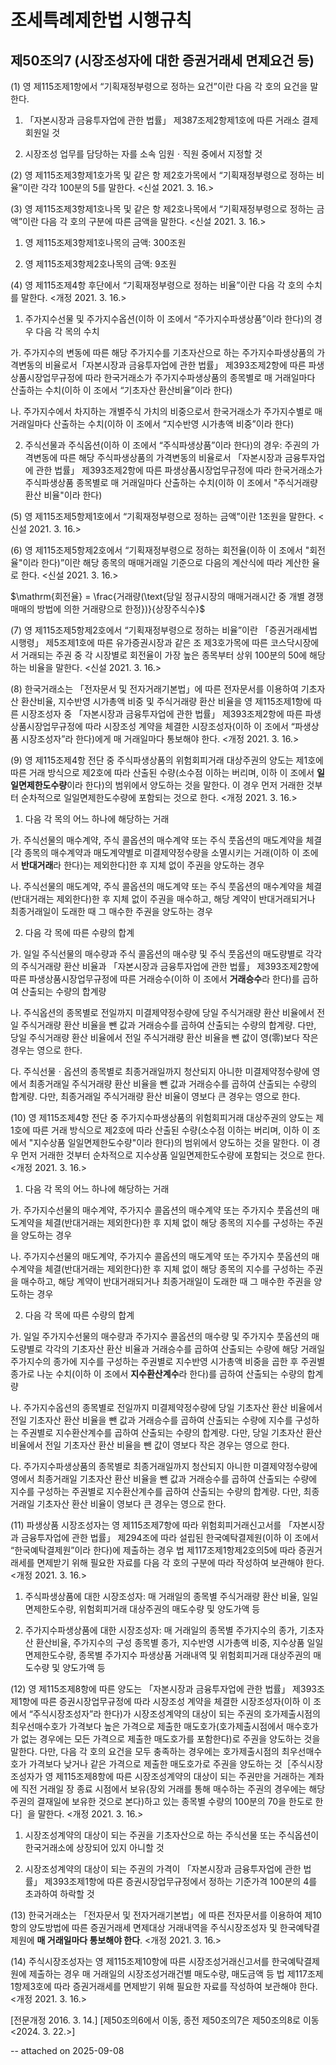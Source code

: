 # 조세특례제한법 시행규칙

## 제50조의7 (시장조성자에 대한 증권거래세 면제요건 등)
(1) 영 제115조제1항에서 “기획재정부령으로 정하는 요건”이란 다음 각 호의 요건을 말한다.

1. 「자본시장과 금융투자업에 관한 법률」 제387조제2항제1호에 따른 거래소 결제회원일 것

2. 시장조성 업무를 담당하는 자를 소속 임원ㆍ직원 중에서 지정할 것

(2) 영 제115조제3항제1호가목 및 같은 항 제2호가목에서 “기획재정부령으로 정하는 비율”이란 각각 100분의 5를 말한다. <신설 2021. 3. 16.>

(3) 영 제115조제3항제1호나목 및 같은 항 제2호나목에서 “기획재정부령으로 정하는 금액”이란 다음 각 호의 구분에 따른 금액을 말한다. <신설 2021. 3. 16.>

1. 영 제115조제3항제1호나목의 금액: 300조원

2. 영 제115조제3항제2호나목의 금액: 9조원

(4) 영 제115조제4항 후단에서 “기획재정부령으로 정하는 비율”이란 다음 각 호의 수치를 말한다. <개정 2021. 3. 16.>

1. 주가지수선물 및 주가지수옵션(이하 이 조에서 “주가지수파생상품”이라 한다)의 경우 다음 각 목의 수치

가. 주가지수의 변동에 따른 해당 주가지수를 기초자산으로 하는 주가지수파생상품의 가격변동의 비율로서「자본시장과 금융투자업에 관한 법률」 제393조제2항에 따른 파생상품시장업무규정에 따라 한국거래소가 주가지수파생상품의 종목별로 매 거래일마다 산출하는 수치(이하 이 조에서 “기초자산 환산비율”이라 한다)

나. 주가지수에서 차지하는 개별주식 가치의 비중으로서 한국거래소가 주가지수별로 매 거래일마다 산출하는 수치(이하 이 조에서 “지수반영 시가총액 비중”이라 한다)

2. 주식선물과 주식옵션(이하 이 조에서 “주식파생상품”이라 한다)의 경우: 주권의 가격변동에 따른 해당 주식파생상품의 가격변동의 비율로서 「자본시장과 금융투자업에 관한 법률」 제393조제2항에 따른 파생상품시장업무규정에 따라 한국거래소가 주식파생상품 종목별로 매 거래일마다 산출하는 수치(이하 이 조에서 "주식거래량 환산 비율"이라 한다)

(5) 영 제115조제5항제1호에서 “기획재정부령으로 정하는 금액”이란 1조원을 말한다. <신설 2021. 3. 16.>

(6) 영 제115조제5항제2호에서 “기획재정부령으로 정하는 회전율(이하 이 조에서 "회전율"이라 한다)”이란 해당 종목의 매매거래일 기준으로 다음의 계산식에 따라 계산한 율로 한다. <신설 2021. 3. 16.>

$\mathrm{회전율} = \frac{거래량(\text{당일 정규시장의 매매거래시간 중 개별 경쟁 매매의 방법에 의한 거래량으로 한정})}{상장주식수}$

(7) 영 제115조제5항제2호에서 “기획재정부령으로 정하는 비율”이란 「증권거래세법 시행령」 제5조제1호에 따른 유가증권시장과 같은 조 제3호가목에 따른 코스닥시장에서 거래되는 주권 중 각 시장별로 회전율이 가장 높은 종목부터 상위 100분의 50에 해당하는 비율을 말한다. <신설 2021. 3. 16.>

(8) 한국거래소는 「전자문서 및 전자거래기본법」에 따른 전자문서를 이용하여 기초자산 환산비율, 지수반영 시가총액 비중 및 주식거래량 환산 비율을 영 제115조제1항에 따른 시장조성자 중 「자본시장과 금융투자업에 관한 법률」 제393조제2항에 따른 파생상품시장업무규정에 따라 시장조성 계약을 체결한 시장조성자(이하 이 조에서 “파생상품 시장조성자”라 한다)에게 매 거래일마다 통보해야 한다. <개정 2021. 3. 16.>

(9) 영 제115조제4항 전단 중 주식파생상품의 위험회피거래 대상주권의 양도는 제1호에 따른 거래 방식으로 제2호에 따라 산출된 수량(소수점 이하는 버리며, 이하 이 조에서 **일일면제한도수량**이라 한다)의 범위에서 양도하는 것을 말한다. 이 경우 먼저 거래한 것부터 순차적으로 일일면제한도수량에 포함되는 것으로 한다. <개정 2021. 3. 16.>

1. 다음 각 목의 어느 하나에 해당하는 거래

가. 주식선물의 매수계약, 주식 콜옵션의 매수계약 또는 주식 풋옵션의 매도계약을 체결[각 종목의 매수계약과 매도계약별로 미결제약정수량을 소멸시키는 거래(이하 이 조에서 **반대거래**라 한다)는 제외한다]한 후 지체 없이 주권을 양도하는 경우

나. 주식선물의 매도계약, 주식 콜옵션의 매도계약 또는 주식 풋옵션의 매수계약을 체결(반대거래는 제외한다)한 후 지체 없이 주권을 매수하고, 해당 계약이 반대거래되거나 최종거래일이 도래한 때 그 매수한 주권을 양도하는 경우

2. 다음 각 목에 따른 수량의 합계

가. 일일 주식선물의 매수량과 주식 콜옵션의 매수량 및 주식 풋옵션의 매도량별로 각각의 주식거래량 환산 비율과 「자본시장과 금융투자업에 관한 법률」 제393조제2항에 따른 파생상품시장업무규정에 따른 거래승수(이하 이 조에서 **거래승수**라 한다)를 곱하여 산출되는 수량의 합계량

나. 주식옵션의 종목별로 전일까지 미결제약정수량에 당일 주식거래량 환산 비율에서 전일 주식거래량 환산 비율을 뺀 값과 거래승수를 곱하여 산출되는 수량의 합계량. 다만, 당일 주식거래량 환산 비율에서 전일 주식거래량 환산 비율을 뺀 값이 영(零)보다 작은 경우는 영으로 한다.

다. 주식선물ㆍ옵션의 종목별로 최종거래일까지 청산되지 아니한 미결제약정수량에 영에서 최종거래일 주식거래량 환산 비율을 뺀 값과 거래승수를 곱하여 산출되는 수량의 합계량. 다만, 최종거래일 주식거래량 환산 비율이 영보다 큰 경우는 영으로 한다.

(10) 영 제115조제4항 전단 중 주가지수파생상품의 위험회피거래 대상주권의 양도는 제1호에 따른 거래 방식으로 제2호에 따라 산출된 수량(소수점 이하는 버리며, 이하 이 조에서 "지수상품 일일면제한도수량"이라 한다)의 범위에서 양도하는 것을 말한다. 이 경우 먼저 거래한 것부터 순차적으로 지수상품 일일면제한도수량에 포함되는 것으로 한다. <개정 2021. 3. 16.>

1. 다음 각 목의 어느 하나에 해당하는 거래

가. 주가지수선물의 매수계약, 주가지수 콜옵션의 매수계약 또는 주가지수 풋옵션의 매도계약을 체결(반대거래는 제외한다)한 후 지체 없이 해당 종목의 지수를 구성하는 주권을 양도하는 경우

나. 주가지수선물의 매도계약, 주가지수 콜옵션의 매도계약 또는 주가지수 풋옵션의 매수계약을 체결(반대거래는 제외한다)한 후 지체 없이 해당 종목의 지수를 구성하는 주권을 매수하고, 해당 계약이 반대거래되거나 최종거래일이 도래한 때 그 매수한 주권을 양도하는 경우

2. 다음 각 목에 따른 수량의 합계

가. 일일 주가지수선물의 매수량과 주가지수 콜옵션의 매수량 및 주가지수 풋옵션의 매도량별로 각각의 기초자산 환산 비율과 거래승수를 곱하여 산출되는 수량에 해당 거래일 주가지수의 종가에 지수를 구성하는 주권별로 지수반영 시가총액 비중을 곱한 후 주권별 종가로 나눈 수치(이하 이 조에서 **지수환산계수**라 한다)를 곱하여 산출되는 수량의 합계량

나. 주가지수옵션의 종목별로 전일까지 미결제약정수량에 당일 기초자산 환산 비율에서 전일 기초자산 환산 비율을 뺀 값과 거래승수를 곱하여 산출되는 수량에 지수를 구성하는 주권별로 지수환산계수를 곱하여 산출되는 수량의 합계량. 다만, 당일 기초자산 환산 비율에서 전일 기초자산 환산 비율을 뺀 값이 영보다 작은 경우는 영으로 한다.

다. 주가지수파생상품의 종목별로 최종거래일까지 청산되지 아니한 미결제약정수량에 영에서 최종거래일 기초자산 환산 비율을 뺀 값과 거래승수를 곱하여 산출되는 수량에 지수를 구성하는 주권별로 지수환산계수를 곱하여 산출되는 수량의 합계량. 다만, 최종거래일 기초자산 환산 비율이 영보다 큰 경우는 영으로 한다.

(11) 파생상품 시장조성자는 영 제115조제7항에 따라 위험회피거래신고서를 「자본시장과 금융투자업에 관한 법률」 제294조에 따라 설립된 한국예탁결제원(이하 이 조에서 “한국예탁결제원”이라 한다)에 제출하는 경우 법 제117조제1항제2호의5에 따라 증권거래세를 면제받기 위해 필요한 자료를 다음 각 호의 구분에 따라 작성하여 보관해야 한다. <개정 2021. 3. 16.>

1. 주식파생상품에 대한 시장조성자: 매 거래일의 종목별 주식거래량 환산 비율, 일일면제한도수량, 위험회피거래 대상주권의 매도수량 및 양도가액 등

2. 주가지수파생상품에 대한 시장조성자: 매 거래일의 종목별 주가지수의 종가, 기초자산 환산비율, 주가지수의 구성 종목별 종가, 지수반영 시가총액 비중, 지수상품 일일면제한도수량, 종목별 주가지수 파생상품 거래내역 및 위험회피거래 대상주권의 매도수량 및 양도가액 등

(12) 영 제115조제8항에 따른 양도는 「자본시장과 금융투자업에 관한 법률」 제393조제1항에 따른 증권시장업무규정에 따라 시장조성 계약을 체결한 시장조성자(이하 이 조에서 “주식시장조성자”라 한다)가 시장조성계약의 대상이 되는 주권의 호가제출시점의 최우선매수호가 가격보다 높은 가격으로 제출한 매도호가(호가제출시점에서 매수호가가 없는 경우에는 모든 가격으로 제출한 매도호가를 포함한다)로 주권을 양도하는 것을 말한다. 다만, 다음 각 호의 요건을 모두 충족하는 경우에는 호가제출시점의 최우선매수호가 가격보다 낮거나 같은 가격으로 제출한 매도호가로 주권을 양도하는 것［주식시장조성자가 영 제115조제8항에 따른 시장조성계약의 대상이 되는 주권만을 거래하는 계좌에 직전 거래일 장 종료 시점에서 보유(장외 거래를 통해 매수하는 주권의 경우에는 해당 주권의 결재일에 보유한 것으로 본다)하고 있는 종목별 수량의 100분의 70을 한도로 한다］을 말한다. <개정 2021. 3. 16.>

1. 시장조성계약의 대상이 되는 주권을 기초자산으로 하는 주식선물 또는 주식옵션이 한국거래소에 상장되어 있지 아니할 것

2. 시장조성계약의 대상이 되는 주권의 가격이 「자본시장과 금융투자업에 관한 법률」 제393조제1항에 따른 증권시장업무규정에서 정하는 기준가격 100분의 4를 초과하여 하락할 것

(13) 한국거래소는 「전자문서 및 전자거래기본법」에 따른 전자문서를 이용하여 제10항의 양도방법에 따른 증권거래세 면제대상 거래내역을 주식시장조성자 및 한국예탁결제원에 **매 거래일마다 통보해야 한다**. <개정 2021. 3. 16.>

(14) 주식시장조성자는 영 제115조제10항에 따른 시장조성거래신고서를 한국예탁결제원에 제출하는 경우 매 거래일의 시장조성거래건별 매도수량, 매도금액 등 법 제117조제1항제3호에 따라 증권거래세를 면제받기 위해 필요한 자료를 작성하여 보관해야 한다. <개정 2021. 3. 16.>

[전문개정 2016. 3. 14.]
[제50조의6에서 이동, 종전 제50조의7은 제50조의8로 이동 <2024. 3. 22.>]

-- attached on 2025-09-08